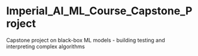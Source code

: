 # Imperial_AI_ML_Course_Capstone_Project
Capstone project on black-box ML models - building testing and interpreting complex algorithms 
